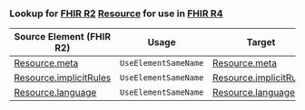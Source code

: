 ### Lookup for [FHIR R2](https://hl7.org/fhir/DSTU2/) [Resource](https://hl7.org/fhir/DSTU2/Resource.html) for use in [FHIR R4](https://hl7.org/fhir/R4/)

| Source Element (FHIR R2) | Usage | Target |
| -------------- | ----- | ------ |
| [Resource.meta](https://hl7.org/fhir/DSTU2/Resource.html#resource) | `UseElementSameName` | [Resource.meta](https://hl7.org/fhir/R4/Resource.html#resource) |
| [Resource.implicitRules](https://hl7.org/fhir/DSTU2/Resource.html#resource) | `UseElementSameName` | [Resource.implicitRules](https://hl7.org/fhir/R4/Resource.html#resource) |
| [Resource.language](https://hl7.org/fhir/DSTU2/Resource.html#resource) | `UseElementSameName` | [Resource.language](https://hl7.org/fhir/R4/Resource.html#resource) |
